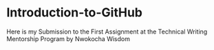 # Introduction-to-GitHub

Here is my Submission to the First Assignment at the Technical Writing Mentorship Program by Nwokocha Wisdom

